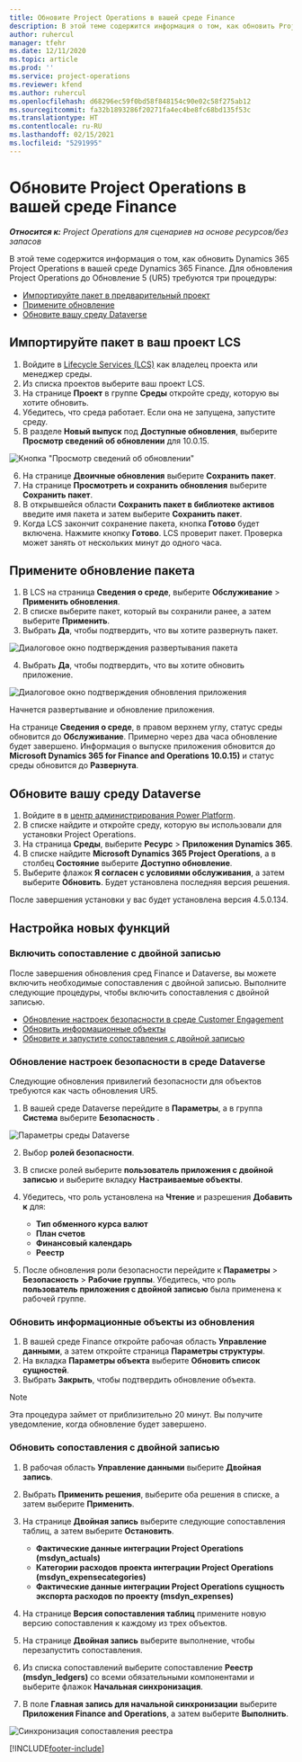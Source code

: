 ```yaml
---
title: Обновите Project Operations в вашей среде Finance
description: В этой теме содержится информация о том, как обновить Project Operations в вашей среде Dynamics 365 Finance.
author: ruhercul
manager: tfehr
ms.date: 12/11/2020
ms.topic: article
ms.prod: ''
ms.service: project-operations
ms.reviewer: kfend
ms.author: ruhercul
ms.openlocfilehash: d68296ec59f0bd58f848154c90e02c58f275ab12
ms.sourcegitcommit: fa32b1893286f20271fa4ec4be8fc68bd135f53c
ms.translationtype: HT
ms.contentlocale: ru-RU
ms.lasthandoff: 02/15/2021
ms.locfileid: "5291995"
---
```

# <a name="update-project-operations-in-your-finance-environment"></a>Обновите Project Operations в вашей среде Finance

_**Относится к:** Project Operations для сценариев на основе ресурсов/без запасов_


В этой теме содержится информация о том, как обновить Dynamics 365 Project Operations в вашей среде Dynamics 365 Finance. Для обновления Project Operations до Обновление 5 (UR5) требуются три процедуры:

- [Импортируйте пакет в предварительный проект](#import)
- [Примените обновление](#apply)
- [Обновите вашу среду Dataverse](#update)

## <a name="import-the-package-into-your-lcs-project"></a><a name="import"></a>Импортируйте пакет в ваш проект LCS

1. Войдите в [Lifecycle Services (LCS)](https://lcs.dynamics.com/) как владелец проекта или менеджер среды.
2. Из списка проектов выберите ваш проект LCS.
3. На странице **Проект** в группе **Среды** откройте среду, которую вы хотите обновить.
4. Убедитесь, что среда работает. Если она не запущена, запустите среду.
5. В разделе **Новый выпуск** под **Доступные обновления**, выберите **Просмотр сведений об обновлении** для 10.0.15.

![Кнопка "Просмотр сведений об обновлении"](media/view-update.png)

6. На странице **Двоичные обновления** выберите **Сохранить пакет**.
7. На странице **Просмотреть и сохранить обновления** выберите **Сохранить пакет**.
8. В открывшейся области **Сохранить пакет в библиотеке активов** введите имя пакета и затем выберите **Сохранить пакет**.
9. Когда LCS закончит сохранение пакета, кнопка **Готово** будет включена. Нажмите кнопку **Готово**. LCS проверит пакет. Проверка может занять от нескольких минут до одного часа.


## <a name="apply-the-package-update"></a><a name="apply"></a>Примените обновление пакета

1. В LCS на страница **Сведения о среде**, выберите **Обслуживание** > **Применить обновления**.
2. В списке выберите пакет, который вы сохранили ранее, а затем выберите **Применить**.
3. Выбрать **Да**, чтобы подтвердить, что вы хотите развернуть пакет.

![Диалоговое окно подтверждения развертывания пакета](media/confirm-package-deployment.png)

4. Выбрать **Да**, чтобы подтвердить, что вы хотите обновить приложение.

![Диалоговое окно подтверждения обновления приложения](media/confirm-application-update.png)

Начнется развертывание и обновление приложения. 

На странице **Сведения о среде**, в правом верхнем углу, статус среды обновится до **Обслуживание**. Примерно через два часа обновление будет завершено. Информация о выпуске приложения обновится до **Microsoft Dynamics 365 for Finance and Operations 10.0.15)** и статус среды обновится до **Развернута**.


## <a name="update-your-dataverse-environment"></a><a name="update"></a>Обновите вашу среду Dataverse

1. Войдите в в [центр администрирования Power Platform](https://admin.powerplatform.com/).
2. В списке найдите и откройте среду, которую вы использовали для установки Project Operations.
3. На страница **Среды**, выберите **Ресурс** > **Приложения Dynamics 365**.
4. В списке найдите **Microsoft Dynamics 365 Project Operations**, а в столбец **Состояние** выберите **Доступно обновление**.
5. Выберите флажок **Я согласен с условиями обслуживания**, а затем выберите **Обновить**. Будет установлена последняя версия решения.

После завершения установки у вас будет установлена версия 4.5.0.134.

## <a name="configure-new-features"></a>Настройка новых функций

### <a name="enable-dual-write-mapping"></a>Включить сопоставление с двойной записью

После завершения обновления сред Finance и Dataverse, вы можете включить необходимые сопоставления с двойной записью. Выполните следующие процедуры, чтобы включить сопоставления с двойной записью.

- [Обновление настроек безопасности в среде Customer Engagement](#security)
- [Обновить информационные объекты](#refresh)
- [Обновите и запустите сопоставления с двойной записью](#run)

### <a name="update-security-settings-on-the-dataverse-environment"></a><a name="security"></a>Обновление настроек безопасности в среде Dataverse

Следующие обновления привилегий безопасности для объектов требуются как часть обновления UR5.

1. В вашей среде Dataverse перейдите в **Параметры**, а в группа **Система** выберите **Безопасность** .

![Параметры среды Dataverse](media/Picture21.png)

2. Выбор **ролей безопасности**.
3. В списке ролей выберите **пользователь приложения с двойной записью** и выберите вкладку **Настраиваемые объекты**. 
4. Убедитесь, что роль установлена на **Чтение** и разрешения **Добавить к** для:

      - **Тип обменного курса валют**
      - **План счетов** 
      - **Финансовый календарь** 
      - **Реестр**

5. После обновления роли безопасности перейдите к **Параметры** > **Безопасность** > **Рабочие группы**. Убедитесь, что роль **пользователь приложения с двойной записью** была применена к рабочей группе. 

### <a name="refresh-data-entities-from-the-update"></a><a name="refresh"></a>Обновить информационные объекты из обновления

1. В вашей среде Finance откройте рабочая область **Управление данными**, а затем откройте страница **Параметры структуры**.
2. На вкладка **Параметры объекта** выберите **Обновить список сущностей**.
3. Выбрать **Закрыть**, чтобы подтвердить обновление объекта.

 > [!NOTE]
 > Эта процедура займет от приблизительно 20 минут. Вы получите уведомление, когда обновление будет завершено.

### <a name="update-dual-write-mappings"></a><a name="run"></a>Обновить сопоставления с двойной записью

1. В рабочая область **Управление данными** выберите **Двойная запись**.
2. Выбрать **Применить решения**, выберите оба решения в списке, а затем выберите **Применить**.
3. На странице **Двойная запись** выберите следующие сопоставления таблиц, а затем выберите **Остановить**.

    - **Фактические данные интеграции Project Operations (msdyn_actuals)**
    - **Категории расходов проекта интеграции Project Operations (msdyn_expensecategories)**
    - **Фактические данные интеграции Project Operations сущность экспорта расходов по проекту (msdyn_expenses)**

4. На странице **Версия сопоставления таблиц** примените новую версию сопоставления к каждому из трех объектов.
5. На странице **Двойная запись** выберите выполнение, чтобы перезапустить сопоставления.
6. Из списка сопоставлений выберите сопоставление **Реестр (msdyn_ledgers)** со всеми обязательными компонентами и выберите флажок **Начальная синхронизация**. 
7. В поле **Главная запись для начальной синхронизации** выберите **Приложения Finance and Operations**, а затем выберите **Выполнить**.
 
 ![Синхронизация сопоставления реестра](media/DW6.png)
 


[!INCLUDE[footer-include](../includes/footer-banner.md)]